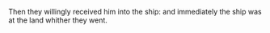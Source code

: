 Then they willingly received him into the ship: and immediately the ship was at the land whither they went.

